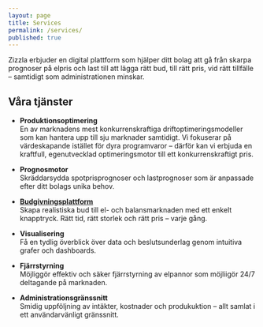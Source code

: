 ```yaml
---
layout: page
title: Services
permalink: /services/
published: true
---
```


Zizzla erbjuder en digital plattform som hjälper ditt bolag att gå från skarpa prognoser på elpris och last till att lägga rätt bud, till rätt pris, vid rätt tillfälle – samtidigt som administrationen minskar.  

## Våra tjänster  

- **Produktionsoptimering**  
En av marknadens mest konkurrenskraftiga driftoptimeringsmodeller som kan hantera upp till sju marknader samtidigt. Vi fokuserar på värdeskapande istället för dyra programvaror – därför kan vi erbjuda en kraftfull, egenutvecklad optimeringsmotor till ett konkurrenskraftigt pris.  

- **Prognosmotor**  
  Skräddarsydda spotprisprognoser och lastprognoser som är anpassade efter ditt bolags unika behov.  

- [**Budgivningsplattform**](/assets/img/Services_budgivningsmodul.png)  
  Skapa realistiska bud till el- och balansmarknaden med ett enkelt knapptryck. Rätt tid, rätt storlek och rätt pris – varje gång.  

- **Visualisering**  
  Få en tydlig överblick över data och beslutsunderlag genom intuitiva grafer och dashboards.  

- **Fjärrstyrning**  
  Möjliggör effektiv och säker fjärrstyrning av elpannor som möjliigör 24/7 deltagande på marknaden.  

- **Administrationsgränssnitt**  
  Smidig uppföljning av intäkter, kostnader och produkuktion – allt samlat i ett användarvänligt gränssnitt.  

